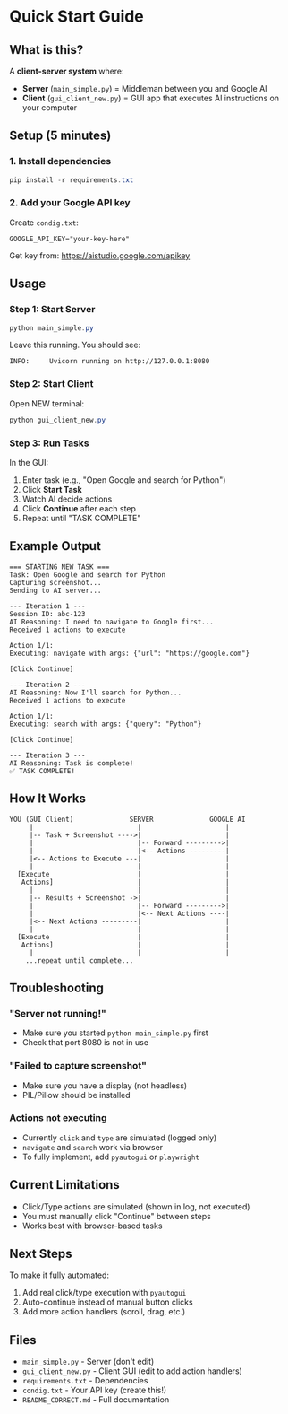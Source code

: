 # Quick Start Guide

## What is this?

A **client-server system** where:
- **Server** (`main_simple.py`) = Middleman between you and Google AI
- **Client** (`gui_client_new.py`) = GUI app that executes AI instructions on your computer

## Setup (5 minutes)

### 1. Install dependencies
```powershell
pip install -r requirements.txt
```

### 2. Add your Google API key
Create `condig.txt`:
```
GOOGLE_API_KEY="your-key-here"
```

Get key from: https://aistudio.google.com/apikey

## Usage

### Step 1: Start Server
```powershell
python main_simple.py
```
Leave this running. You should see:
```
INFO:     Uvicorn running on http://127.0.0.1:8080
```

### Step 2: Start Client
Open NEW terminal:
```powershell
python gui_client_new.py
```

### Step 3: Run Tasks

In the GUI:
1. Enter task (e.g., "Open Google and search for Python")
2. Click **Start Task**
3. Watch AI decide actions
4. Click **Continue** after each step
5. Repeat until "TASK COMPLETE"

## Example Output

```
=== STARTING NEW TASK ===
Task: Open Google and search for Python
Capturing screenshot...
Sending to AI server...

--- Iteration 1 ---
Session ID: abc-123
AI Reasoning: I need to navigate to Google first...
Received 1 actions to execute

Action 1/1:
Executing: navigate with args: {"url": "https://google.com"}

[Click Continue]

--- Iteration 2 ---
AI Reasoning: Now I'll search for Python...
Received 1 actions to execute

Action 1/1:
Executing: search with args: {"query": "Python"}

[Click Continue]

--- Iteration 3 ---
AI Reasoning: Task is complete!
✅ TASK COMPLETE!
```

## How It Works

```
YOU (GUI Client)              SERVER              GOOGLE AI
     |                          |                     |
     |-- Task + Screenshot ---->|                     |
     |                          |-- Forward --------->|
     |                          |<-- Actions ---------|
     |<-- Actions to Execute ---|                     |
     |                          |                     |
  [Execute                      |                     |
   Actions]                     |                     |
     |                          |                     |
     |-- Results + Screenshot ->|                     |
     |                          |-- Forward --------->|
     |                          |<-- Next Actions ----|
     |<-- Next Actions ---------|                     |
     |                          |                     |
  [Execute                      |                     |
   Actions]                     |                     |
     |                          |                     |
    ...repeat until complete...
```

## Troubleshooting

### "Server not running!"
- Make sure you started `python main_simple.py` first
- Check that port 8080 is not in use

### "Failed to capture screenshot"
- Make sure you have a display (not headless)
- PIL/Pillow should be installed

### Actions not executing
- Currently `click` and `type` are simulated (logged only)
- `navigate` and `search` work via browser
- To fully implement, add `pyautogui` or `playwright`

## Current Limitations

- Click/Type actions are simulated (shown in log, not executed)
- You must manually click "Continue" between steps
- Works best with browser-based tasks

## Next Steps

To make it fully automated:
1. Add real click/type execution with `pyautogui`
2. Auto-continue instead of manual button clicks
3. Add more action handlers (scroll, drag, etc.)

## Files

- `main_simple.py` - Server (don't edit)
- `gui_client_new.py` - Client GUI (edit to add action handlers)
- `requirements.txt` - Dependencies
- `condig.txt` - Your API key (create this!)
- `README_CORRECT.md` - Full documentation
